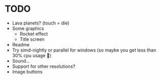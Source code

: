 # TODO

- Lava planets? (touch = die)
- Some graphics
    - Rocket effect
    - Title screen
- Readme
- Try simd-nightly or parallel for windows (so maybe you get less than 30% cpu usage 😬)
- Sound…
- Support for other resolutions?
- Image buttons
